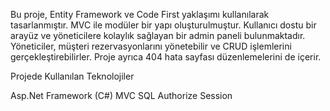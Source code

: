 Bu proje, Entity Framework ve Code First yaklaşımı kullanılarak tasarlanmıştır. MVC ile modüler bir yapı oluşturulmuştur. Kullanıcı dostu bir arayüz ve yöneticilere kolaylık sağlayan bir admin paneli bulunmaktadır. Yöneticiler, müşteri rezervasyonlarını yönetebilir ve CRUD işlemlerini gerçekleştirebilirler. Proje ayrıca 404 hata sayfası düzenlemelerini de içerir.

Projede Kullanılan Teknolojiler

Asp.Net Framework (C#)
MVC
SQL
Authorize
Session

